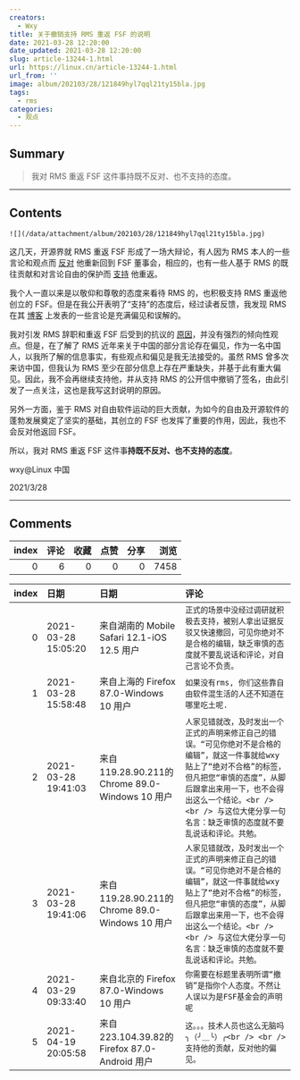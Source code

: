 ```yaml
---
creators:
  - Wxy
title: 关于撤销支持 RMS 重返 FSF 的说明
date: 2021-03-28 12:20:00
date_updated: 2021-03-28 12:20:00
slug: article-13244-1.html
url: https://linux.cn/article-13244-1.html
url_from: ''
image: album/202103/28/121849hyl7qql21ty15bla.jpg
tags:
  - rms
categories:
  - 观点
---
```


## Summary

> 我对 RMS 重返 FSF 这件事持既不反对、也不支持的态度。

***

<!-- more -->

## Contents

`![](/data/attachment/album/202103/28/121849hyl7qql21ty15bla.jpg)`

这几天，开源界就 RMS 重返 FSF 形成了一场大辩论，有人因为 RMS 本人的一些言论和观点而 [反对](https://rms-open-letter.github.io/) 他重新回到 FSF 董事会，相应的，也有一些人基于 RMS 的既往贡献和对言论自由的保护而 [支持](https://rms-support-letter.github.io/) 他重返。

我个人一直以来是以敬仰和尊敬的态度来看待 RMS 的，也积极支持 RMS 重返他创立的 FSF。但是在我公开表明了“支持”的态度后，经过读者反馈，我发现 RMS 在其 [博客](http://www.stallman.org/) 上发表的一些言论是充满偏见和误解的。

我对引发 RMS 辞职和重返 FSF 后受到的抗议的 [原因](https://jorgemorais.gitlab.io/justice-for-rms/)，并没有强烈的倾向性观点。但是，在了解了 RMS 近年来关于中国的部分言论存在偏见，作为一名中国人，以我所了解的信息事实，有些观点和偏见是我无法接受的。虽然 RMS 曾多次来访中国，但我认为 RMS 至少在部分信息上存在严重缺失，并基于此有重大偏见。因此，我不会再继续支持他，并从支持 RMS 的公开信中撤销了签名，由此引发了一点关注，这也是我写这封说明的原因。

另外一方面，鉴于 RMS 对自由软件运动的巨大贡献，为如今的自由及开源软件的蓬勃发展奠定了坚实的基础，其创立的 FSF 也发挥了重要的作用，因此，我也不会反对他返回 FSF。

所以，我对 RMS 重返 FSF 这件事**持既不反对、也不支持的态度**。

wxy@Linux 中国

2021/3/28

***

## Comments


|   index |   评论 |   收藏 |   点赞 |   分享 |   浏览 |
|--------:|-------:|-------:|-------:|-------:|-------:|
|       0 |      6 |      0 |      0 |      0 |   7458 |

|   index | 日期                | 日期                                            | 评论                                                                                                                                                                                                                                                                              |
|--------:|:--------------------|:------------------------------------------------|:----------------------------------------------------------------------------------------------------------------------------------------------------------------------------------------------------------------------------------------------------------------------------------|
|       0 | 2021-03-28 15:05:20 | 来自湖南的 Mobile Safari 12.1-iOS 12.5 用户     | `正式的场景中没经过调研就积极去支持，被别人拿出证据反驳又快速撤回，可见你绝对不是合格的编辑，缺乏审慎的态度就不要乱说话和评论，对自己言论不负责。`                                                                                                                                |
|       1 | 2021-03-28 15:58:48 | 来自上海的 Firefox 87.0-Windows 10 用户         | `如果没有rms, 你们这些靠自由软件混生活的人还不知道在哪里吃土呢.`                                                                                                                                                                                                                  |
|       2 | 2021-03-28 19:41:03 | 来自119.28.90.211的 Chrome 89.0-Windows 10 用户 | `人家见错就改，及时发出一个正式的声明来修正自己的错误。“可见你绝对不是合格的编辑”，就这一件事就给wxy贴上了“绝对不合格”的标签，但凡把您“审慎的态度”，从脚后跟拿出来用一下，也不会得出这么一个结论。<br /> <br /> 与这位大佬分享一句名言：缺乏审慎的态度就不要乱说话和评论。共勉。` |
|       3 | 2021-03-28 19:41:06 | 来自119.28.90.211的 Chrome 89.0-Windows 10 用户 | `人家见错就改，及时发出一个正式的声明来修正自己的错误。“可见你绝对不是合格的编辑”，就这一件事就给wxy贴上了“绝对不合格”的标签，但凡把您“审慎的态度”，从脚后跟拿出来用一下，也不会得出这么一个结论。<br /> <br /> 与这位大佬分享一句名言：缺乏审慎的态度就不要乱说话和评论。共勉。` |
|       4 | 2021-03-29 09:33:40 | 来自北京的 Firefox 87.0-Windows 10 用户         | `你需要在标题里表明所谓“撤销”是指你个人态度。不然让人误以为是FSF基金会的声明呢`                                                                                                                                                                                                   |
|       5 | 2021-04-19 20:05:58 | 来自223.104.39.82的 Firefox 87.0-Android 用户   | `这。。。技术人员也这么无脑吗╮（╯＿╰）╭<br /> <br /> 支持他的贡献，反对他的偏见。`                                                                                                                                                                                                |
